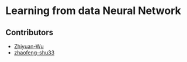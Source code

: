 # Learning from data Neural Network

## Contributors
* [Zhiyuan-Wu](https://github.com/Zhiyuan-Wu)
* [zhaofeng-shu33](https://github.com/zhaofeng-shu33)
